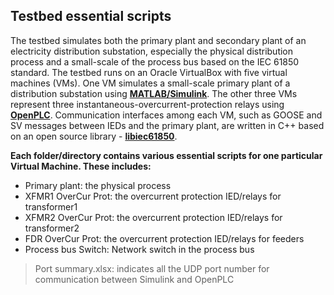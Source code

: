 ## Testbed essential scripts

The testbed simulates both the primary plant and secondary plant of an electricity distribution substation, especially the physical distribution process and a small-scale of the process bus based on the IEC 61850 standard. The testbed runs on an Oracle VirtualBox with five virtual machines (VMs). One VM simulates a small-scale primary plant of a distribution substation using [**MATLAB/Simulink**](https://www.mathworks.com/products/simulink). The other three VMs represent three instantaneous-overcurrent-protection relays using [**OpenPLC**](https://www.openplcproject.com). Communication interfaces among each VM, such as GOOSE and SV messages between IEDs and the primary plant, are written in C++ based on an open source library - [**libiec61850**](http://libiec61850.com).

**Each folder/directory contains various essential scripts for one particular Virtual Machine. These includes:**
- Primary plant: the physical process
- XFMR1 OverCur Prot: the overcurrent protection IED/relays  for transformer1
- XFMR2 OverCur Prot: the overcurrent protection IED/relays  for transformer2
- FDR OverCur Prot: the overcurrent protection IED/relays  for feeders
- Process bus Switch: Network switch in the process bus

> Port summary.xlsx: indicates all the UDP port number for communication between Simulink and OpenPLC

